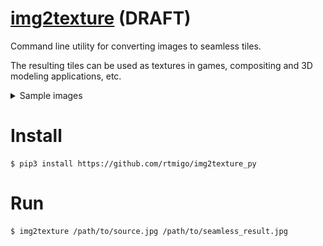 # [img2texture](https://github.com/rtmigo/img2texture_py#readme) (DRAFT)

Command line utility for converting images to seamless tiles.

The resulting tiles can be used as textures in games, compositing and 3D modeling applications, etc.

<details>
  <summary>Sample images</summary>


### Original image (merged four duplicates)

![Source tiled](docs/1_orion_src_2x2.jpg)

Orion galaxy by NASA/ESA.

We cannot use the original space image as an endless background: the seams are visible.

### Converted image (merged four duplicates)

![Converted tiled](docs/2_orion_seamless.jpg2x2.jpg)

Converted image: result of  `img2texture`. 

Each image is slightly reduced in size and the edges are modified with 
alpha-blending.

Seams no longer appear when merging images. This indicates that the converted image can be tiled and panned in any 
direction. It will feel endless and seamless.


</details>

# Install

```
$ pip3 install https://github.com/rtmigo/img2texture_py
```

# Run

```
$ img2texture /path/to/source.jpg /path/to/seamless_result.jpg 
```

